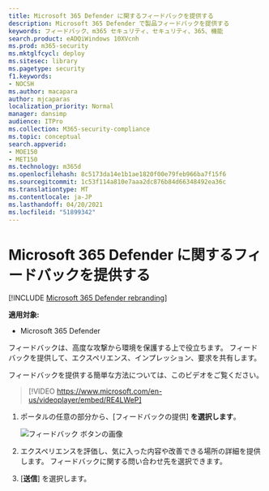 ```yaml
---
title: Microsoft 365 Defender に関するフィードバックを提供する
description: Microsoft 365 Defender で製品フィードバックを提供する
keywords: フィードバック、m365 セキュリティ、セキュリティ、365、機能
search.product: eADQiWindows 10XVcnh
ms.prod: m365-security
ms.mktglfcycl: deploy
ms.sitesec: library
ms.pagetype: security
f1.keywords:
- NOCSH
ms.author: macapara
author: mjcaparas
localization_priority: Normal
manager: dansimp
audience: ITPro
ms.collection: M365-security-compliance
ms.topic: conceptual
search.appverid:
- MOE150
- MET150
ms.technology: m365d
ms.openlocfilehash: 8c5173da14e1b1ae1820f00e79feb966ba7f15f6
ms.sourcegitcommit: 1c53f114a810e7aaa2dc876b84d66348492ea36c
ms.translationtype: MT
ms.contentlocale: ja-JP
ms.lasthandoff: 04/20/2021
ms.locfileid: "51899342"
---
```

# <a name="provide-feedback-on-microsoft-365-defender"></a>Microsoft 365 Defender に関するフィードバックを提供する

[!INCLUDE [Microsoft 365 Defender rebranding](../includes/microsoft-defender.md)]


**適用対象:**
- Microsoft 365 Defender

フィードバックは、高度な攻撃から環境を保護する上で役立ちます。 フィードバックを提供して、エクスペリエンス、インプレッション、要求を共有します。

フィードバックを提供する簡単な方法については、このビデオをご覧ください。

> [!VIDEO https://www.microsoft.com/en-us/videoplayer/embed/RE4LWeP]


1. ポータルの任意の部分から、[フィードバックの提供] **を選択します**。 

    ![フィードバック ボタンの画像](../../media/feedback.png)

2. エクスペリエンスを評価し、気に入った内容や改善できる場所の詳細を提供します。 フィードバックに関する問い合わせ先を選択できます。 

3. [**送信**] を選択します。
